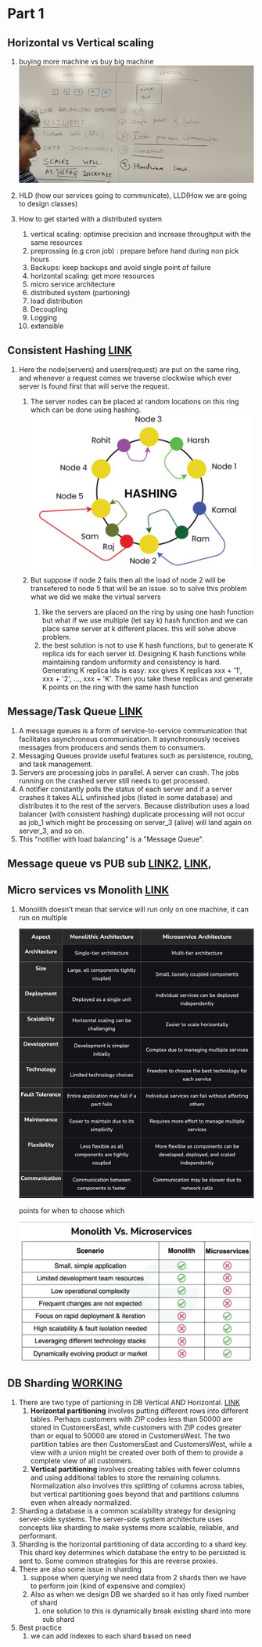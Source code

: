 # Part 1

## Horizontal vs Vertical scaling

1. buying more machine vs buy big machine
   ![image.png](images/image.png)

1. HLD (how our services going to communicate), LLD(How we are going to design classes)
1. How to get started with a distributed system

   1. vertical scaling: optimise precision and increase throughput with the same resources
   2. preprossing (e.g cron job) : prepare before hand during non pick hours
   3. Backups: keep backups and avoid single point of failure
   4. horizontal scaling: get more resources
   5. micro service architecture
   6. distributed system (partioning)
   7. load distribution
   8. Decoupling
   9. Logging
   10. extensible

## Consistent Hashing [LINK](https://www.geeksforgeeks.org/consistent-hashing/)

1. Here the node(servers) and users(request) are put on the same ring, and whenever a request comes we traverse clockwise which ever server is found first that will serve the request.

   1. The server nodes can be placed at random locations on this ring which can be done using hashing.
      ![image.png](images/image3.png)

   2. But suppose if node 2 fails then all the load of node 2 will be transefered to node 5 that will be an issue. so to solve this problem what we did we make the virtual servers
      1. like the servers are placed on the ring by using one hash function but what if we use multiple (let say k) hash function and we can place same server at k different places. this will solve above problem.
      2. the best solution is not to use K hash functions, but to generate K replica ids for each server id. Designing K hash functions while maintaining random uniformity and consistency is hard. Generating K replica ids is easy: xxx gives K replicas xxx + '1', xxx + '2', ..., xxx + 'K'. Then you take these replicas and generate K points on the ring with the same hash function

## Message/Task Queue [LINK](https://www.geeksforgeeks.org/message-queues-system-design/)

1. A message queues is a form of service-to-service communication that facilitates asynchronous communication. It asynchronously receives messages from producers and sends them to consumers.
2. Messaging Queues provide useful features such as persistence, routing, and task management.
3. Servers are processing jobs in parallel. A server can crash. The jobs running on the crashed server still needs to get processed.
4. A notifier constantly polls the status of each server and if a server crashes it takes ALL unfinished jobs (listed in some database) and distributes it to the rest of the servers. Because distribution uses a load balancer (with consistent hashing) duplicate processing will not occur as job_1 which might be processing on server_3 (alive) will land again on server_3, and so on.
5. This "notifier with load balancing" is a "Message Queue".

## Message queue vs PUB sub [LINK2](https://medium.com/@osama94/pub-sub-system-vs-queues-9a5fd872f474), [LINK](https://systemdesignschool.io/blog/message-queue-vs-pub-sub),

## Micro services vs Monolith [LINK](https://www.geeksforgeeks.org/monolithic-vs-microservices-architecture/#what-is-a-monolithic-architecture)

1.  Monolith doesn’t mean that service will run only on one machine, it can run on multiple

    ![image.png](images/image%201.png)

    points for when to choose which

    ![image.png](images/image%202.png)

## DB Sharding [WORKING](https://medium.com/@jeeyoungk/how-sharding-works-b4dec46b3f6)

1.  There are two type of partioning in DB Vertical AND Horizontal. [LINK](https://stackoverflow.com/questions/18302773/what-are-horizontal-and-vertical-partitions-in-database-and-what-is-the-differen)
    1.  **Horizontal partitioning** involves putting different rows into different tables. Perhaps customers with ZIP codes less than 50000 are stored in CustomersEast, while customers with ZIP codes greater than or equal to 50000 are stored in CustomersWest. The two partition tables are then CustomersEast and CustomersWest, while a view with a union might be created over both of them to provide a complete view of all customers.
    2.  **Vertical partitioning** involves creating tables with fewer columns and using additional tables to store the remaining columns. Normalization also involves this splitting of columns across tables, but vertical partitioning goes beyond that and partitions columns even when already normalized.
2.  Sharding a database is a common scalability strategy for designing server-side systems. The server-side system architecture uses concepts like sharding to make systems more scalable, reliable, and performant.
3.  Sharding is the horizontal partitioning of data according to a shard key. This shard key determines which database the entry to be persisted is sent to. Some common strategies for this are reverse proxies.
4.  There are also some issue in sharding
    1.  suppose when querying we need data from 2 shards then we have to perform join (kind of expensive and complex)
    2.  Also as when we design DB we sharded so it has only fixed number of shard
        1.  one solution to this is dynamically break existing shard into more sub shard
5.  Best practice
    1.  we can add indexes to each shard based on need
